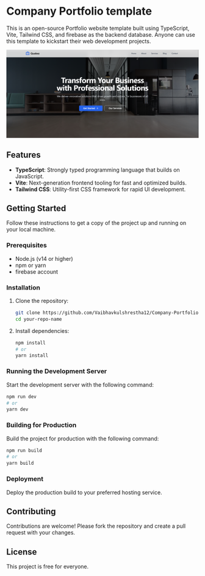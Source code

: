 # Company Portfolio template

This is an open-source Portfolio website template built using TypeScript, Vite, Tailwind CSS, and firebase as the backend database. Anyone can use this template to kickstart their web development projects.

![Preview](./images/preview.png)

## Features

- **TypeScript**: Strongly typed programming language that builds on JavaScript.
- **Vite**: Next-generation frontend tooling for fast and optimized builds.
- **Tailwind CSS**: Utility-first CSS framework for rapid UI development.

## Getting Started

Follow these instructions to get a copy of the project up and running on your local machine.

### Prerequisites

- Node.js (v14 or higher)
- npm or yarn
- firebase account

### Installation

1. Clone the repository:
    ```sh
    git clone https://github.com/Vaibhavkulshrestha12/Company-Portfolio.git
    cd your-repo-name
    ```

2. Install dependencies:
    ```sh
    npm install
    # or
    yarn install
    ```



### Running the Development Server

Start the development server with the following command:
```sh
npm run dev
# or
yarn dev
```

### Building for Production

Build the project for production with the following command:
```sh
npm run build
# or
yarn build
```

### Deployment

Deploy the production build to your preferred hosting service.

## Contributing

Contributions are welcome! Please fork the repository and create a pull request with your changes.

## License

This project is free for everyone.
